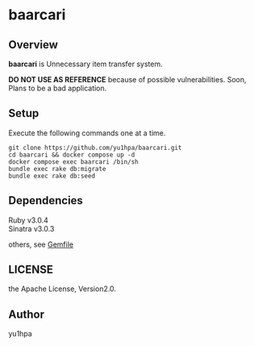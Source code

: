 # baarcari
## Overview
**baarcari** is Unnecessary item transfer system.

**DO NOT USE AS REFERENCE** because of possible vulnerabilities.
Soon, Plans to be a bad application.

## Setup
Execute the following commands one at a time.

```
git clone https://github.com/yu1hpa/baarcari.git
cd baarcari && docker compose up -d
docker compose exec baarcari /bin/sh
bundle exec rake db:migrate
bundle exec rake db:seed
```

## Dependencies
Ruby v3.0.4  
Sinatra v3.0.3

others, see [Gemfile](./app/Gemfile)

## LICENSE
the Apache License, Version2.0.

## Author
yu1hpa

